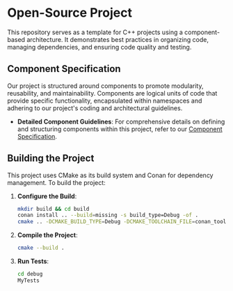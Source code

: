 # Open-Source Project

This repository serves as a template for C++ projects using a component-based architecture. It demonstrates best practices in organizing code, managing dependencies, and ensuring code quality and testing.

## Component Specification

Our project is structured around components to promote modularity, reusability, and maintainability. Components are logical units of code that provide specific functionality, encapsulated within namespaces and adhering to our project's coding and architectural guidelines.

- **Detailed Component Guidelines**: For comprehensive details on defining and structuring components within this project, refer to our [Component Specification](docs/COMPONENT_SPEC.md).

## Building the Project

This project uses CMake as its build system and Conan for dependency management. To build the project:

1. **Configure the Build**:
    ```sh
    mkdir build && cd build
    conan install .. --build=missing -s build_type=Debug -of .
    cmake .. -DCMAKE_BUILD_TYPE=Debug -DCMAKE_TOOLCHAIN_FILE=conan_toolchain.cmake
    ```

2. **Compile the Project**:
    ```sh
    cmake --build .
    ```

3. **Run Tests**:
    ```sh
    cd debug
    MyTests
    ```
